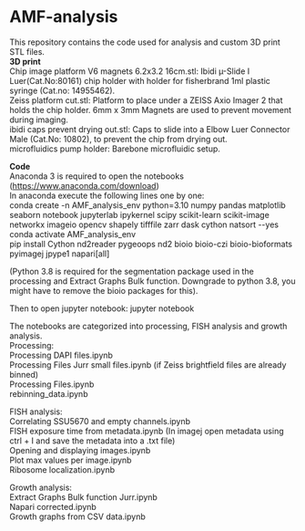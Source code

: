 # AMF-analysis
This repository contains the code used for analysis and custom 3D print STL files. <br>
**3D print** <br>
Chip image platform V6 magnets 6.2x3.2 16cm.stl: Ibidi µ-Slide I Luer(Cat.No:80161) chip holder with holder for fisherbrand 1ml plastic syringe (Cat.no: 14955462). <br>
Zeiss platform cut.stl: Platform to place under a ZEISS Axio Imager 2 that holds the chip holder. 6mm x 3mm Magnets are used to prevent movement during imaging. <br>
ibidi caps prevent drying out.stl: Caps to slide into a Elbow Luer Connector Male (Cat.No: 10802), to prevent the chip from drying out. <br>
microfluidics pump holder: Barebone microfluidic setup.

**Code** <br>
Anaconda 3 is required to open the notebooks (https://www.anaconda.com/download) <br>
In anaconda execute the following lines one by one: <br>
conda create -n AMF_analysis_env python=3.10 numpy pandas matplotlib seaborn notebook jupyterlab ipykernel scipy scikit-learn scikit-image networkx imageio opencv shapely tifffile zarr dask cython natsort --yes <br>
conda activate AMF_analysis_env <br>
pip install Cython nd2reader pygeoops nd2 bioio bioio-czi bioio-bioformats pyimagej jpype1 napari[all] <br>

(Python 3.8 is required for the segmentation package used in the processing and Extract Graphs Bulk function. Downgrade to python 3.8, you might have to remove the bioio packages for this). <br>

Then to open jupyter notebook: jupyter notebook <br>

The notebooks are categorized into processing, FISH analysis and growth analysis.  <br>
Processing: <br>
Processing DAPI files.ipynb <br>
Processing Files Jurr small files.ipynb (if Zeiss brightfield files are already binned) <br>
Processing Files.ipynb <br>
rebinning_data.ipynb <br>

FISH analysis: <br>
Correlating SSU5670 and empty channels.ipynb <br>
FISH exposure time from metadata.ipynb (In imagej open metadata using ctrl + I and save the metadata into a .txt file) <br>
Opening and displaying images.ipynb <br>
Plot max values per image.ipynb <br>
Ribosome localization.ipynb <br>

Growth analysis: <br>
Extract Graphs Bulk function Jurr.ipynb <br>
Napari corrected.ipynb <br>
Growth graphs from CSV data.ipynb <br>
